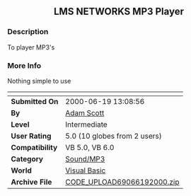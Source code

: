 ﻿<div align="center">

## LMS NETWORKS MP3 Player


</div>

### Description

To player MP3's
 
### More Info
 
Nothing simple to use


<span>             |<span>
---                |---
**Submitted On**   |2000-06-19 13:08:56
**By**             |[Adam Scott](https://github.com/Planet-Source-Code/PSCIndex/blob/master/ByAuthor/adam-scott.md)
**Level**          |Intermediate
**User Rating**    |5.0 (10 globes from 2 users)
**Compatibility**  |VB 5\.0, VB 6\.0
**Category**       |[Sound/MP3](https://github.com/Planet-Source-Code/PSCIndex/blob/master/ByCategory/sound-mp3__1-45.md)
**World**          |[Visual Basic](https://github.com/Planet-Source-Code/PSCIndex/blob/master/ByWorld/visual-basic.md)
**Archive File**   |[CODE\_UPLOAD69066192000\.zip](https://github.com/Planet-Source-Code/adam-scott-lms-networks-mp3-player__1-9050/archive/master.zip)








